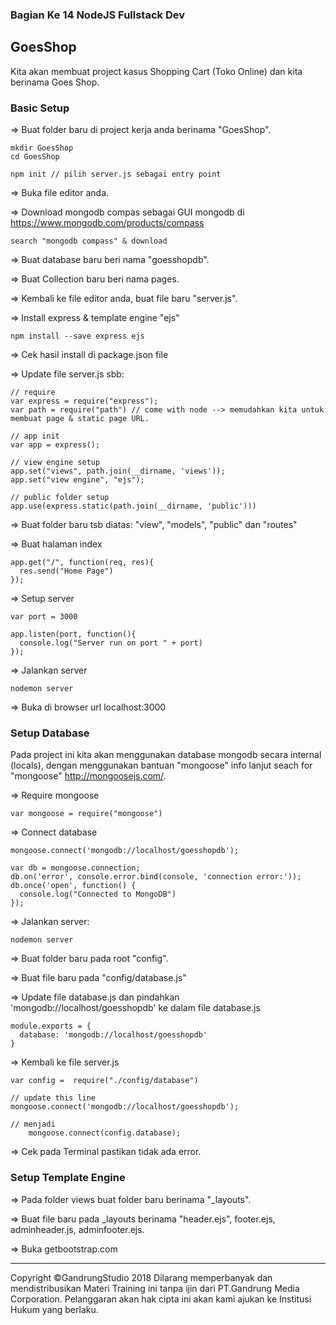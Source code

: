 ### Bagian Ke 14 NodeJS Fullstack Dev

## GoesShop

Kita akan membuat project kasus Shopping Cart (Toko Online) dan kita berinama Goes Shop.

### Basic Setup

=> Buat folder baru di project kerja anda berinama "GoesShop".

    mkdir GoesShop
    cd GoesShop

    npm init // pilih server.js sebagai entry point

=> Buka file editor anda.    

=> Download mongodb compas sebagai GUI mongodb di https://www.mongodb.com/products/compass

    search "mongodb compass" & download

=> Buat database baru beri nama "goesshopdb".     

=> Buat Collection baru beri nama pages.

=> Kembali ke file editor anda, buat file baru "server.js".

=> Install express & template engine "ejs"

    npm install --save express ejs

=> Cek hasil install di package.json file

=> Update file server.js sbb:

    // require
    var express = require("express");
    var path = require("path") // come with node --> memudahkan kita untuk membuat page & static page URL.   

    // app init
    var app = express();

    // view engine setup
    app.set("views", path.join(__dirname, 'views'));
    app.set("view engine", "ejs");

    // public folder setup
    app.use(express.static(path.join(__dirname, 'public')))

=> Buat folder baru tsb diatas: "view", "models", "public" dan "routes"

=> Buat halaman index

    app.get("/", function(req, res){
      res.send("Home Page")
    });

=> Setup server

    var port = 3000

    app.listen(port, function(){
      console.log("Server run on port " + port)
    });    

=> Jalankan server

    nodemon server

=> Buka di browser url localhost:3000

### Setup Database

Pada project ini kita akan menggunakan database mongodb secara internal (locals), dengan menggunakan bantuan "mongoose" info lanjut seach for "mongoose" http://mongoosejs.com/.

=> Require mongoose

    var mongoose = require("mongoose")

=> Connect database

    mongoose.connect('mongodb://localhost/goesshopdb');

    var db = mongoose.connection;
    db.on('error', console.error.bind(console, 'connection error:'));
    db.once('open', function() {
      console.log("Connected to MongoDB")
    });

=> Jalankan server:

    nodemon server

=> Buat folder baru pada root "config".

=> Buat file baru pada "config/database.js"

=> Update file database.js dan pindahkan 'mongodb://localhost/goesshopdb' ke dalam file database.js

    module.exports = {
      database: 'mongodb://localhost/goesshopdb'
    }

=> Kembali ke file server.js

    var config =  require("./config/database")

    // update this line
    mongoose.connect('mongodb://localhost/goesshopdb');

    // menjadi
        mongoose.connect(config.database);

=> Cek pada Terminal pastikan tidak ada error.

### Setup Template Engine

=> Pada folder views buat folder baru berinama "_layouts".

=> Buat file baru pada _layouts berinama "header.ejs", footer.ejs, adminheader.js, adminfooter.ejs.

=> Buka getbootstrap.com


































---
Copyright &copy;GandrungStudio 2018 
Dilarang memperbanyak dan mendistribusikan Materi Training ini tanpa ijin dari PT.Gandrung Media Corporation. Pelanggaran akan hak cipta ini akan kami ajukan ke Institusi Hukum yang berlaku.